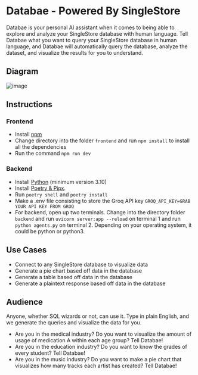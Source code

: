 # Databae - Powered By SingleStore
Databae is your personal AI assistant when it comes to being able to explore and analyze your SingleStore database with human language. Tell Databae what you want to query your SingleStore database in human language, and Databae will automatically query the database, analyze the dataset, and visualize the results for you to understand.

## Diagram
![image](https://github.com/user-attachments/assets/5bc650ef-0abe-4fc8-96c6-43430f4c0fd8)


## Instructions 
### Frontend 
* Install [npm](https://nodejs.org/en)
* Change directory into the folder ```frontend``` and run ```npm install``` to install all the dependencies
* Run the command ```npm run dev```

### Backend
* Install [Python](https://www.python.org/) (minimum version 3.10)
* Install [Poetry & Pipx](https://python-poetry.org/).
* Run ```poetry shell``` and ```poetry install```
* Make a .env file consisting to store the Groq API key
```GROQ_API_KEY=GRAB YOUR API KEY FROM GROQ```
* For backend, open up two terminals. Change into the directory folder ```backend``` and run ```uvicorn server:app --reload``` on terminal 1 and run ```python agents.py``` on terminal 2. Depending on your operating system, it
could be python or python3. 

## Use Cases
* Connect to any SingleStore database to visualize data
* Generate a pie chart based off data in the database
* Generate a table based off data in the database
* Generate a plaintext response based off data in the database

## Audience
Anyone, whether SQL wizards or not, can use it. Type in plain English, and we generate the queries and visualize the data for you.
* Are you in the medical industry? Do you want to visualize the amount of usage of medication A within each age group? Tell Databae!
* Are you in the education industry? Do you want to know the grades of every student? Tell Databae!
* Are you in the music industry? Do you want to make a pie chart that visualizes how many tracks each artist has created? Tell Databae!


